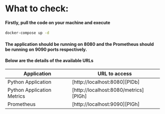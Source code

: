 
# What to check:

#### Firstly, pull the code on your machine and execute
```sh
docker-compose up -d
```

#### The application should be running on 8080 and the Prometheus should be running on 9090 ports respectively. 
#### Below are the details of the available URLs

| Application | URL to access |
| ------ | ------ |
| Python Application | [http://localhost:8080][PlDb] |
| Python Application Metrics | [http://localhost:8080/metrics][PlGh] |
| Prometheus | [http://localhost:9090][PlGh] |
